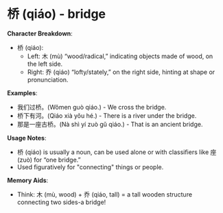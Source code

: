 # **桥 (qiáo) - bridge**

**Character Breakdown**:  
- 桥 (qiáo):
  - Left: 木 (mù) “wood/radical,” indicating objects made of wood, on the left side.
  - Right: 乔 (qiáo) “lofty/stately,” on the right side, hinting at shape or pronunciation.

**Examples**:  
- 我们过桥。(Wǒmen guò qiáo.) - We cross the bridge.  
- 桥下有河。(Qiáo xià yǒu hé.) - There is a river under the bridge.  
- 那是一座古桥。(Nà shì yí zuò gǔ qiáo.) - That is an ancient bridge.

**Usage Notes**:  
- 桥 (qiáo) is usually a noun, can be used alone or with classifiers like 座 (zuò) for “one bridge.”  
- Used figuratively for "connecting" things or people.

**Memory Aids**:  
- Think: 木 (mù, wood) + 乔 (qiáo, tall) = a tall wooden structure connecting two sides-a bridge!